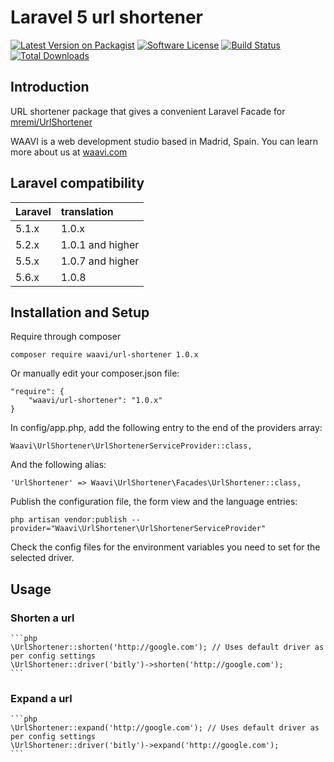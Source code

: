 # Laravel 5 url shortener

[![Latest Version on Packagist](https://img.shields.io/packagist/v/waavi/url-shortener.svg?style=flat-square)](https://packagist.org/packages/waavi/url-shortener)
[![Software License](https://img.shields.io/badge/license-MIT-brightgreen.svg?style=flat-square)](LICENSE.md)
[![Build Status](https://img.shields.io/travis/Waavi/url-shortener/master.svg?style=flat-square)](https://travis-ci.org/Waavi/url-shortener)
[![Total Downloads](https://img.shields.io/packagist/dt/waavi/url-shortener.svg?style=flat-square)](https://packagist.org/packages/waavi/url-shortener)

## Introduction

URL shortener package that gives a convenient Laravel Facade for [mremi/UrlShortener](https://github.com/mremi/UrlShortener)

WAAVI is a web development studio based in Madrid, Spain. You can learn more about us at [waavi.com](http://waavi.com)

## Laravel compatibility

 Laravel  | translation
:---------|:----------
 5.1.x    | 1.0.x
 5.2.x    | 1.0.1 and higher
 5.5.x    | 1.0.7 and higher
 5.6.x    | 1.0.8

## Installation and Setup

Require through composer

    composer require waavi/url-shortener 1.0.x

Or manually edit your composer.json file:

    "require": {
        "waavi/url-shortener": "1.0.x"
    }

In config/app.php, add the following entry to the end of the providers array:

    Waavi\UrlShortener\UrlShortenerServiceProvider::class,

And the following alias:

    'UrlShortener' => Waavi\UrlShortener\Facades\UrlShortener::class,

Publish the configuration file, the form view and the language entries:

    php artisan vendor:publish --provider="Waavi\UrlShortener\UrlShortenerServiceProvider"

Check the config files for the environment variables you need to set for the selected driver.

## Usage

### Shorten a url

    ```php
    \UrlShortener::shorten('http://google.com'); // Uses default driver as per config settings
    \UrlShortener::driver('bitly')->shorten('http://google.com');
    ```

### Expand a url

    ```php
    \UrlShortener::expand('http://google.com'); // Uses default driver as per config settings
    \UrlShortener::driver('bitly')->expand('http://google.com');
    ```
